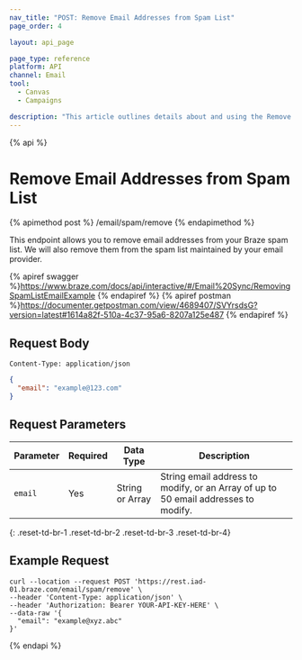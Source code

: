 ```yaml
---
nav_title: "POST: Remove Email Addresses from Spam List"
page_order: 4

layout: api_page

page_type: reference
platform: API
channel: Email
tool:
  - Canvas
  - Campaigns

description: "This article outlines details about and using the Remove Email Addresses from the Spam List Braze endpoint."
---
```

{% api %}
# Remove Email Addresses from Spam List
{% apimethod post %}
/email/spam/remove
{% endapimethod %}

This endpoint allows you to remove email addresses from your Braze spam list. We will also remove them from the spam list maintained by your email provider.

{% apiref swagger %}https://www.braze.com/docs/api/interactive/#/Email%20Sync/RemovingSpamListEmailExample {% endapiref %}
{% apiref postman %}https://documenter.getpostman.com/view/4689407/SVYrsdsG?version=latest#1614a82f-510a-4c37-95a6-8207a125e487 {% endapiref %}

## Request Body

`Content-Type: application/json`

```json
{
  "email": "example@123.com"
}
```

## Request Parameters

| Parameter | Required | Data Type | Description |
| ----------|-----------| --------|------- |
| `email` | Yes | String or Array | String email address to modify, or an Array of up to 50 email addresses to modify. |
{: .reset-td-br-1 .reset-td-br-2 .reset-td-br-3  .reset-td-br-4}

## Example Request
```
curl --location --request POST 'https://rest.iad-01.braze.com/email/spam/remove' \
--header 'Content-Type: application/json' \
--header 'Authorization: Bearer YOUR-API-KEY-HERE' \
--data-raw '{
  "email": "example@xyz.abc"
}'
```
{% endapi %}

